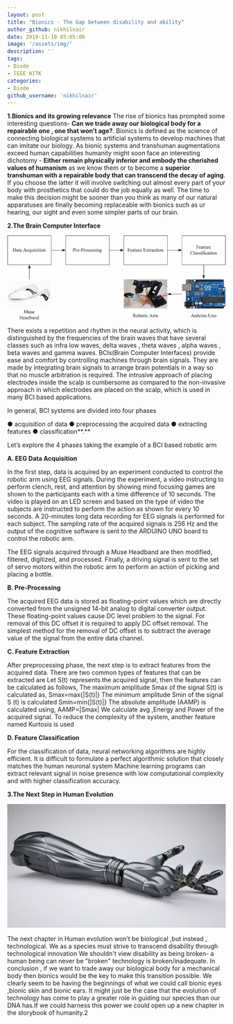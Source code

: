 ```yaml
---
layout: post
title: "Bionics - The Gap between disability and ability"
author_github: nikhilnair
date: 2019-11-10 05:05:00
image: '/assets/img/'
description: ''
tags:
- Diode
- IEEE NITK
categories:
- Diode
github_username: 'nikhilnair'
---
```

**1.Bionics and its growing relevance**
The rise of bionics has prompted some interesting questions- **Can we trade
away our biological body for a repairable one , one that won’t age?**.
Bionics is defined as the science of connecting biological systems to artificial
systems to develop machines that can imitate our biology.
As bionic systems and transhuman augmentations exceed human capabilities
humanity might soon face an interesting dichotomy - **Either remain physically
inferior and embody the cherished values of humanism** as we know them or
to become a **superior transhuman with a repairable body that can
transcend the decay of aging**. If you choose the latter it will involve switching
out almost every part of your body with prosthetics that could do the job equally
as well.
The time to make this decision might be sooner than you think as many of our
natural apparatuses are finally becoming replaceable with bionics such as ur
hearing, our sight and even some simpler parts of our brain.



**2.The Brain Computer Interface**

![alt text](/blog/assets/img/bionics/img1.gif)

There exists a repetition and rhythm in the neural activity, which is distinguished
by the frequencies of the brain waves that have several classes such as infra
low waves, delta waves , theta waves , alpha waves , beta waves and gamma
waves.
BCIs(Brain Computer Interfaces) provide ease and comfort by controlling
machines through brain signals. They are made by integrating brain signals to
arrange brain potentials in a way so that no muscle arbitration is required. The
intrusive approach of placing electrodes inside the scalp is cumbersome as
compared to the non-invasive approach in which electrodes are placed on the
scalp, which is used in many BCI based applications.

In general, BCI systems are divided into four phases

● acquisition of data
● preprocessing the acquired data
● extracting features
● classification**.**

Let’s explore the 4 phases taking the example of a BCI based robotic arm

**A. EEG Data Acquisition**

In the first step, data is acquired by an experiment conducted to control the robotic
arm using EEG signals.
During the experiment, a video instructing to perform clench, rest, and attention by
showing mind focusing games are shown to the participants each with a time
difference of 10 seconds. The video is played on an LED screen and based on
the type of video the subjects are instructed to perform the action as shown for
every 10 seconds. A 20-minutes long data recording for EEG signals is
performed for each subject.
The sampling rate of the acquired signals is 256 Hz and the output of the cognitive
software is sent to the ARDUINO UNO board to control the robotic arm.


The EEG signals acquired through a Muse Headband are then modified, filtered,
digitized, and processed.
Finally, a driving signal is sent to the set of servo motors within the robotic arm to
perform an action of picking and placing a bottle.

**B. Pre-Processing**

The acquired EEG data is stored as floating-point values which are directly
converted from the unsigned 14-bit analog to digital converter output. These
floating-point values cause DC level problem to the signal.
For removal of this DC offset it is required to apply DC offset removal. The
simplest method for the removal of DC offset is to subtract the average value of
the signal from the entire data channel.

**C. Feature Extraction**

After preprocessing phase, the next step is to extract features from the acquired
data. There are two common types of features that can be extracted are
Let S(t) represents the acquired signal, then the features can be calculated as
follows, The maximum amplitude Smax of the signal S(t) is calculated as,
Smax=max{|S(t)|}
The minimum amplitude Smin of the signal S (t) is calculated
Smin=min{|S(t)|}
The absolute amplitude (AAMP) is calculated using,
AAMP=|Smax|
We calculate avg ,Energy and Power of the acquired signal.
To reduce the complexity of the system, another feature named Kurtosis is used


**D. Feature Classification**

For the classification of data, neural networking algorithms are highly efficient. It is
difficult to formulate a perfect algorithmic solution that closely matches the
human neuronal system Machine learning programs can extract relevant signal
in noise presence with low computational complexity and with higher
classification accuracy.



**3.The Next Step in Human Evolution**

![alt text](/blog/assets/img/bionics/img2.jpg)

The next chapter in Human evolution won’t be biological ,but instead ,
technological.
We as a species must strive to transcend disability through technological
innovation
We shouldn't view disability as being broken- a human being can never be
"broken"
technology is broken/inadequate.
In conclusion , if we want to trade away our biological body for a mechanical
body then bionics would be the key to make this transition possible. We clearly
seem to be having the beginnings of what we could call bionic eyes ,bionic skin
and bionic ears.
It might just be the case that the evolution of technology has come to play a
greater role in guiding our species than our DNA has.If we could harness this
power we could open up a new chapter in the storybook of humanity.2